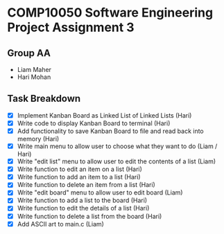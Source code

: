 # COMP10050 Software Engineering Project Assignment 3
## Group AA
- Liam Maher
- Hari Mohan

## Task Breakdown
- [x] Implement Kanban Board as Linked List of Linked Lists (Hari)
- [x] Write code to display Kanban Board to terminal (Hari)
- [x] Add functionality to save Kanban Board to file and read back into memory (Hari)
- [x] Write main menu to allow user to choose what they want to do (Liam / Hari)
- [x] Write "edit list" menu to allow user to edit the contents of a list (Liam)
- [x] Write function to edit an item on a list (Hari)
- [x] Write function to add an item to a list (Hari)
- [x] Write function to delete an item from a list (Hari)
- [x] Write "edit board" menu to allow user to edit board (Liam)
- [x] Write function to add a list to the board (Hari)
- [x] Write function to edit the details of a list (Hari)
- [x] Write function to delete a list from the board (Hari)
- [x] Add ASCII art to main.c (Liam)
